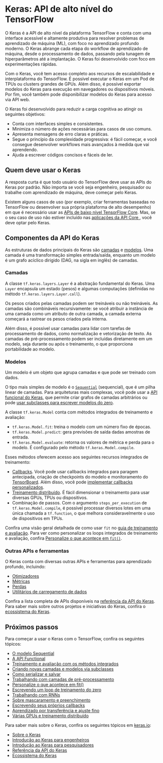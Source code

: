 # Keras: API de alto nível do TensorFlow

O Keras é a API de alto nível da plataforma TensorFlow e conta com uma interface acessível e altamente produtiva para resolver problemas de aprendizado de máquina (ML), com foco no aprendizado profundo moderno. O Keras abrange cada etapa do workflow de aprendizado de máquina, desde o processamento de dados, passando pela tunagem de hiperparâmetros até a implantação. O Keras foi desenvolvido com foco em experimentações rápidas.

Com o Keras, você tem acesso completo aos recursos de escalabilidade e interplataforma do TensorFlow. É possível executar o Keras em um Pod de TPUs ou clusters grandes de GPUs. Além disso, é possível exportar modelos do Keras para execução em navegadores ou dispositivos móveis. Por fim, você também pode disponibilizar modelos do Keras para acesso via API web.

O Keras foi desenvolvido para reduzir a carga cognitiva ao atingir os seguintes objetivos:

- Conta com interfaces simples e consistentes.
- Minimiza o número de ações necessárias para casos de uso comuns.
- Apresenta mensagens de erro claras e práticas.
- Segue o princípio da complexidade progressiva: é fácil começar, e você consegue desenvolver workflows mais avançados à medida que vai aprendendo.
- Ajuda a escrever códigos concisos e fáceis de ler.

## Quem deve usar o Keras

A resposta curta é que todo usuário do TensorFlow deve usar as APIs do Keras por padrão. Não importa se você seja engenheiro, pesquisador ou trabalhe com aprendizado de máquina, deve começar pelo Keras.

Existem alguns casos de uso (por exemplo, criar ferramentas baseadas no TensorFlow ou desenvolver sua própria plataforma de alto desempenho) em que é necessário usar as [APIs de baixo nível TensorFlow Core](https://www.tensorflow.org/guide/core). Mas, se o seu caso de uso não estiver incluído nas [aplicações da API Core ](https://www.tensorflow.org/guide/core#core_api_applications), você deve optar pelo Keras.

## Componentes da API do Keras

As estruturas de dados principais do Keras são [camadas](https://keras.io/api/layers/) e [modelos](https://keras.io/api/models/). Uma camada é uma transformação simples entrada/saída, enquanto um modelo é um grafo acíclico dirigido (DAG, na sigla em inglês) de camadas.

### Camadas

A classe `tf.keras.layers.Layer` é a abstração fundamental do Keras. Uma `Layer` encapsula um estado (pesos) e algumas computações (definidas no método `tf.keras.layers.Layer.call`).

Os pesos criados pelas camadas podem ser treináveis ou não treináveis. As camadas são combináveis recursivamente: se você atribuir a instância de uma camada como um atributo de outra camada, a camada externa começará a rastrear os pesos criados pela interna.

Além disso, é possível usar camadas para lidar com tarefas de processamento de dados, como normalização e vetorização de texto. As camadas de pré-processamento podem ser incluídas diretamente em um modelo, seja durante ou após o treinamento, o que proporciona portabilidade ao modelo.

### Modelos

Um modelo é um objeto que agrupa camadas e que pode ser treinado com dados.

O tipo mais simples de modelo é o [`Sequential`](https://www.tensorflow.org/guide/keras/sequential_model) (sequencial), que é um pilha linear de camadas. Para arquiteturas mais complexas, você pode usar a [API funcional do Keras](https://www.tensorflow.org/guide/keras/functional_api), que permite criar grafos de camadas arbitrários ou pode [usar subclasses para escrever modelos do zero](https://www.tensorflow.org/guide/keras/making_new_layers_and_models_via_subclassing).

A classe `tf.keras.Model` conta com métodos integrados de treinamento e avaliação:

- `tf.keras.Model.fit`: treina o modelo com um número fixo de épocas.
- `tf.keras.Model.predict`: gera previsões de saída dadas amostras de entrada.
- `tf.keras.Model.evaluate`: retorna os valores de métrica e perda para o modelo. É configurado pelo método `tf.keras.Model.compile`.

Esses métodos oferecem acesso aos seguintes recursos integrados de treinamento:

- [Callbacks](https://www.tensorflow.org/api_docs/python/tf/keras/callbacks). Você pode usar callbacks integrados para paragem antecipada, criação de checkpoints do modelo e monitoramento do [TensorBoard](https://www.tensorflow.org/tensorboard). Além disso, você pode [implementar callbacks personalizados](https://www.tensorflow.org/guide/keras/writing_your_own_callbacks).
- [Treinamento distribuído](https://www.tensorflow.org/guide/keras/distributed_training). É fácil dimensionar o treinamento para usar diversas GPUs, TPUs ou dispositivos.
- Combinação de passos. Com o argumento `steps_per_execution` de `tf.keras.Model.compile`, é possível processar diversos lotes em uma única chamada a `tf.function`, o que melhora consideravelmente o uso de dispositivos em TPUs.

Confira uma visão geral detalhada de como usar `fit` no [guia de treinamento e avaliação](https://www.tensorflow.org/guide/keras/training_with_built_in_methods). Para ver como personalizar os loops integrados de treinamento e avaliação, confira [Personalize o que acontece em `fit()`](https://www.tensorflow.org/guide/keras/customizing_what_happens_in_fit).

### Outras APIs e ferramentas

O Keras conta com diversas outras APIs e ferramentas para aprendizado profundo, incluindo:

- [Otimizadores](https://keras.io/api/optimizers/)
- [Métricas](https://keras.io/api/metrics/)
- [Perdas](https://keras.io/api/losses/)
- [Utilitários de carregamento de dados](https://keras.io/api/data_loading/)

Confira a lista completa de APIs disponíveis na [referência da API do Keras](https://keras.io/api/). Para saber mais sobre outros projetos e iniciativas do Keras, confira o [ecossistema do Keras](https://keras.io/getting_started/ecosystem/).

## Próximos passos

Para começar a usar o Keras com o TensorFlow, confira os seguintes tópicos:

- [O modelo Sequential](https://www.tensorflow.org/guide/keras/sequential_model)
- [A API Functional](https://www.tensorflow.org/guide/keras/functional)
- [Treinamento e avaliação com os métodos integrados](https://www.tensorflow.org/guide/keras/training_with_built_in_methods)
- [Criando novas camadas e modelos via subclasses](https://www.tensorflow.org/guide/keras/custom_layers_and_models)
- [Como serializar e salvar](https://www.tensorflow.org/guide/keras/save_and_serialize)
- [Trabalhando com camadas de pré-processamento](https://www.tensorflow.org/guide/keras/preprocessing_layers)
- [Personalize o que acontece em fit()](https://www.tensorflow.org/guide/keras/customizing_what_happens_in_fit)
- [Escrevendo um loop de treinamento do zero](https://www.tensorflow.org/guide/keras/writing_a_training_loop_from_scratch)
- [Trabalhando com RNNs](https://www.tensorflow.org/guide/keras/rnn)
- [Sobre mascaramento e preenchimento](https://www.tensorflow.org/guide/keras/masking_and_padding)
- [Escrevendo seus próprios callbacks](https://www.tensorflow.org/guide/keras/custom_callback)
- [Aprendizado por transferência e ajuste fino](https://www.tensorflow.org/guide/keras/transfer_learning)
- [Várias GPUs e treinamento distribuído](https://www.tensorflow.org/guide/keras/distributed_training)

Para saber mais sobre o Keras, confira os seguintes tópicos em [keras.io](http://keras.io):

- [Sobre o Keras](https://keras.io/about/)
- [Introdução ao Keras para engenheiros](https://keras.io/getting_started/intro_to_keras_for_engineers/)
- [Introdução ao Keras para pesquisadores](https://keras.io/getting_started/intro_to_keras_for_researchers/)
- [Referência da API do Keras](https://keras.io/api/)
- [Ecossistema do Keras](https://keras.io/getting_started/ecosystem/)
